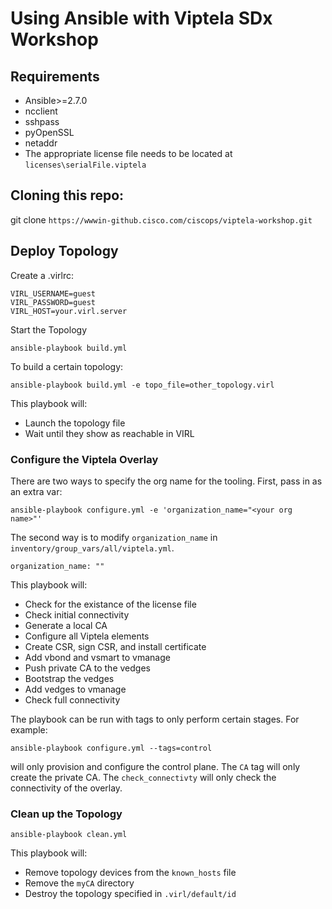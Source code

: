 # Using Ansible with Viptela SDx Workshop

## Requirements

* Ansible>=2.7.0
* ncclient
* sshpass
* pyOpenSSL
* netaddr
* The appropriate license file needs to be located at `licenses\serialFile.viptela`


## Cloning this repo:

git clone `https://wwwin-github.cisco.com/ciscops/viptela-workshop.git`

## Deploy Topology

Create a .virlrc:
```
VIRL_USERNAME=guest
VIRL_PASSWORD=guest
VIRL_HOST=your.virl.server
```

Start the Topology
```
ansible-playbook build.yml
```

To build a certain topology:
```
ansible-playbook build.yml -e topo_file=other_topology.virl
```

This playbook will:
* Launch the topology file
* Wait until they show as reachable in VIRL

### Configure the Viptela Overlay

There are two ways to specify the org name for the tooling.  First, pass in as an extra var: 

```
ansible-playbook configure.yml -e 'organization_name="<your org name>"'
```

The second way is to modify `organization_name` in `inventory/group_vars/all/viptela.yml`.

```
organization_name: ""
```

This playbook will:
* Check for the existance of the license file
* Check initial connectivity
* Generate a local CA
* Configure all Viptela elements
* Create CSR, sign CSR, and install certificate
* Add vbond and vsmart to vmanage
* Push private CA to the vedges
* Bootstrap the vedges
* Add vedges to vmanage
* Check full connectivity

The playbook can be run with tags to only perform certain stages.  For example:

```
ansible-playbook configure.yml --tags=control
```
will only provision and configure the control plane.  The `CA` tag will only create the private CA.  The `check_connectivty` will only check the connectivity of the overlay.
 

### Clean up the Topology
```
ansible-playbook clean.yml
```

This playbook will:
* Remove topology devices from the `known_hosts` file
* Remove the `myCA` directory
* Destroy the topology specified in `.virl/default/id`